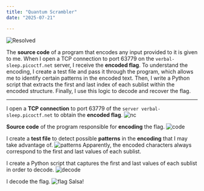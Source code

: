 ```yaml
---
title: "Quantum Scrambler"
date: "2025-07-21"

---
```

![Resolved](/images/reversing/Pasted_image_20250725125300.png)

The **source code** of a program that encodes any input provided to it is given to me. When I open a TCP connection to port 63779 on the `verbal-sleep.picoctf.net` server, I receive the **encoded flag**. To understand the encoding, I create a test file and pass it through the program, which allows me to identify certain patterns in the encoded text. Then, I write a Python script that extracts the first and last index of each sublist within the encoded structure. Finally, I use this logic to decode and recover the flag.

-------

I open a **TCP connection** to port 63779 of the `server verbal-sleep.picoctf.net` to obtain the **encoded flag**.
![nc](/images/reversing/Pasted_image_20250725121903.png)

**Source code** of the program responsible for **encoding** the flag.
![code](/images/reversing/Pasted_image_20250725122007.png)

I create a **test file** to detect possible **patterns** in the **encoding** that I may take advantage of.
![patterns](/images/reversing/Pasted_image_20250725122316.png)
Apparently, the encoded characters always correspond to the first and last values of each sublist.

I create a Python script that captures the first and last values of each sublist in order to decode.
![decode](/images/reversing/Pasted_image_20250725125037.png)

I decode the flag.
![flag](/images/reversing/Pasted_image_20250725125224.png)
Salsa!
